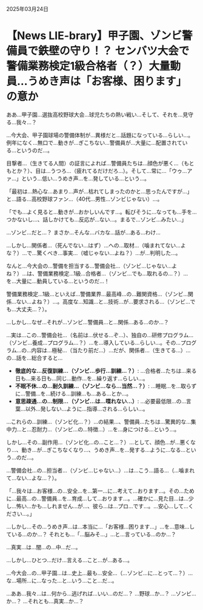 2025年03月24日

# 【News LIE-brary】甲子園、ゾンビ警備員で鉄壁の守り！？ センバツ大会で警備業務検定1級合格者（？）大量動員…うめき声は「お客様、困ります」の意か

ああ…甲子園…選抜高校野球大会…球児たちの熱い戦い…そして、それを…見守る…我々…？

…今大会、甲子園球場の警備体制が…異様だと…話題になっている…らしい…。例年になく…無口で…動きが…ぎこちない…警備員が…大量に…配置されている…というのだ…。

目撃者…（生きてる人間）の証言によれば…警備員たちは…顔色が悪く…（もともとか？）、目は…うつろ…（疲れてるだけだろ…）。そして…常に…「ウゥ…アァ…」という…低い…うめき声…を…発している…という…。

「最初は…熱心な…あまり…声が…枯れてしまったのかと…思ったんですが…」と…語る…高校野球ファン…（40代…男性…ゾンビじゃない）…。

「でも…よく見ると…動きが…おかしいんです…。転びそうに…なっても…手を…つかないし…、話しかけても…反応が…ない…。まるで…ゾンビ…みたい…」

…ゾンビ…だと…？ まさか…そんな…バカな…話が…ある…わけ…

…しかし…関係者…（死んでない…はず）…への…取材…（噛まれてない…よな？）…で…驚くべき…事実…（嘘じゃない…よね？）…が…判明した…。

なんと…今大会の…警備を担当する…警備会社…（ゾンビ…じゃない…よね？）…は、警備業務検定…1級…合格者…（ゾンビ…でも…取れるの…？）…を…大量に…動員している…というのだ…！

警備業務検定…1級…といえば…警備業界…最高峰…の…難関資格…（ゾンビ…関係…ない…よね？）…。高度な…知識…と…技術…が…要求される…（ゾンビ…でも…大丈夫…？）。

…しかし…なぜ…それが…ゾンビ…警備員…と…関係…ある…のか…？

…実は…この…警備会社…（名前は…伏せる…ぞ…）、独自の…研修プログラム…（ゾンビ…養成…プログラム…？）…を…導入している…らしい…。その…プログラム…の…内容は…極秘…（当たり前だ…）…だが、関係者…（生きてる…）…の…話を…総合すると…

*   **徹底的な…反復訓練…（ゾンビ…歩行…訓練…？）**: …合格者…たちは…来る日も…来る日も…同じ…動作…を…繰り返す…らしい…。
*   **不眠不休…の…耐久訓練…（ゾンビ…なら…当然…？）**: …睡眠…を…取らずに…警備…を…続ける…訓練…も…ある…とか…。
*   **意思疎通…の…制限…（ゾンビ…は…喋れない…）**: …必要最低限…の…言葉…以外…発しない…ように…指導…される…らしい…。

…これらの…訓練…（ゾンビ化…？）…の結果…、警備員…たちは…驚異的な…集中力…と…忍耐力…（ゾンビ…の…特徴…）…を…身につける…という…。

しかし…その…副作用…（ゾンビ化…の…こと…？）…として、顔色…が…悪くなり…、動き…が…ぎこちなくなり…、うめき声…を…発する…ように…なる…という…のだ…。

…警備会社…の…担当者…（ゾンビ…じゃない…）…は…こう…語る…（…噛まれて…ない…よな…？）。

「…我々は…お客様…の…安全…を…第一…に…考えて…おります…。その…ために…最高…の…警備員…を…育成…して…おります…。…確かに…見た目…は…少し…怖い…かも…しれません…が…、彼ら…は…プロ…です…。…安心…して…ください…。」

…しかし…その…うめき声…は…本当に…「お客様…困ります…」…を…意味…している…のか…？ それとも…「…脳みそ…」…と…言っている…のか…？

…真実…は…闇…の…中…だ…。

…しかし…ひとつ…だけ…言える…こと…が…ある…。

…今大会…の…甲子園…は…史上…最も…安全…（…ゾンビ…に…とって…？）…な…場所…に…なった…と…いう…こと…だ…。

…ああ…我々…は…何から…逃げれば…いい…のだ…？ …野球…か…？ …ゾンビ…か…？ …それとも…真実…か…？
